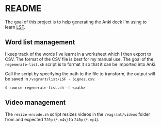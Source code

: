 # README

The goal of this project is to help generating the Anki deck I'm using to learn [LSF](https://fr.wikipedia.org/wiki/Langue_des_signes_française).

## Word list management

I keep track of the words I've learnt in a worksheet which I then export to CSV. The format of the CSV file is best for my manual use. The goal of the `regenerate-list.sh` script is to format it so that it can be imported into Anki.

Call the script by specifying the path to the file to transform, the output will be saved in `/vagrant/list/LSF - Signes.csv`:

```shell
$ source regenerate-list.sh -f <path>
```

## Video management

The `resize-encode.sh` script resizes videos in the `/vagrant/videos` folder from and expected `720p` (`*.m4v`) to `240p` (`*.mp4`).
